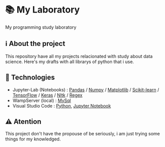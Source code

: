 # 📚 My Laboratory

My programming study laboratory

## ℹ️ About the project

This repository have all my projects relacionated with study about data science. Here's my drafts with all librarys of python that i use.

## 📝 Technologies

  - Jupyter-Lab (Notebooks) : [Pandas](https://pandas.pydata.org/) / [Numpy](https://numpy.org/) / [Matplotlib](https://matplotlib.org/) / [Scikit-learn](https://scikit-learn.org/) / [TensorFlow](https://www.tensorflow.org/federated) / [Keras](https://keras.io/) / [Nltk](https://www.nltk.org/) / [Regex](https://pt.wikipedia.org/wiki/Express%C3%A3o_regular)
  - WampServer (local) : [MySql](https://www.mysql.com/)
  - Visual Studio Code : [Python](https://www.python.org/), [Jupyter Notebook](https://jupyter.org/)


## ⚠️ Atention

This project don't have the propouse of be seriously, i am just trying some things for my knowledged.
